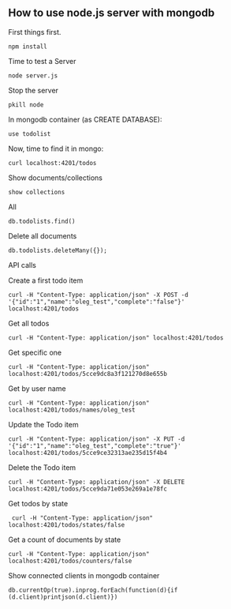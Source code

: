 ## How to use node.js server with mongodb

First things first.
```
npm install
```

Time to test a Server
```
node server.js
```

Stop the server
```
pkill node
```
In mongodb container (as CREATE DATABASE):
```
use todolist
```


Now, time to find it in mongo:
```
curl localhost:4201/todos
```

Show documents/collections
```
show collections
```

All
```
db.todolists.find()
```
Delete all documents
```
db.todolists.deleteMany({});
```
API calls

Create a first todo item
```
curl -H "Content-Type: application/json" -X POST -d '{"id":"1","name":"oleg_test","complete":"false"}' localhost:4201/todos 
```
Get all todos
```
curl -H "Content-Type: application/json" localhost:4201/todos
```
Get specific one
```
curl -H "Content-Type: application/json" localhost:4201/todos/5cce9dc8a3f121270d8e655b
```
Get by user name
```
curl -H "Content-Type: application/json" localhost:4201/todos/names/oleg_test
```
Update the Todo item
```
curl -H "Content-Type: application/json" -X PUT -d '{"id":"1","name":"oleg_test","complete":"true"}' localhost:4201/todos/5cce9ce32313ae235d15f4b4
```
Delete the Todo item
```
curl -H "Content-Type: application/json" -X DELETE localhost:4201/todos/5cce9da71e053e269a1e78fc
```
Get todos by state
```
 curl -H "Content-Type: application/json" localhost:4201/todos/states/false
```
Get a count of documents by state
```
curl -H "Content-Type: application/json" localhost:4201/todos/counters/false
```

Show connected clients in mongodb container
```
db.currentOp(true).inprog.forEach(function(d){if (d.client)printjson(d.client)})
```
